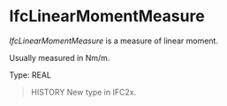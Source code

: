 # IfcLinearMomentMeasure

_IfcLinearMomentMeasure_ is a measure of linear moment.
<!-- end of short definition -->


Usually measured in Nm/m.

Type: REAL

> HISTORY New type in IFC2x.
